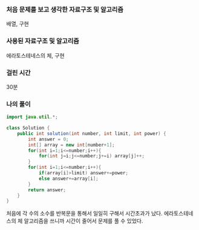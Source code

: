 ### 처음 문제를 보고 생각한 자료구조 및 알고리즘

배열, 구현

### 사용된 자료구조 및 알고리즘

에라토스테네스의 체, 구현

### 걸린 시간

30분

### 나의 풀이

```java
import java.util.*;

class Solution {
    public int solution(int number, int limit, int power) {
        int answer = 0;
        int[] array = new int[number+1];
        for(int i=1;i<=number;i++){
            for(int j=i;j<=number;j+=i) array[j]++;
        }
        for(int i=1;i<=number;i++){
            if(array[i]>limit) answer+=power;
            else answer+=array[i];
        }
        return answer;
    }
}
```

처음에 각 수의 소수를 반복문을 통해서 일일히 구해서 시간초과가 났다. 에라토스테네스의 체 알고리즘을 쓰니까 시간이 줄어서 문제를 풀 수 있었다.